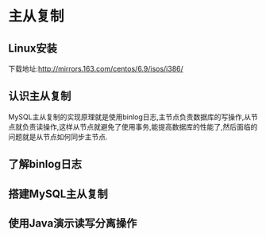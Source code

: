 # 主从复制

## Linux安装
下载地址:http://mirrors.163.com/centos/6.9/isos/i386/

## 认识主从复制
MySQL主从复制的实现原理就是使用binlog日志,主节点负责数据库的写操作,从节点就负责读操作,这样从节点就避免了使用事务,能提高数据库的性能了,然后面临的问题就是从节点如何同步主节点.



## 了解binlog日志







## 搭建MySQL主从复制





## 使用Java演示读写分离操作